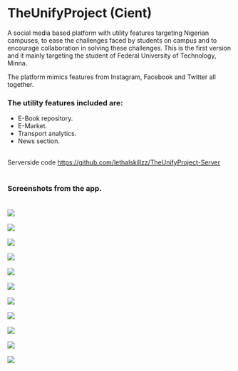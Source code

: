 # TheUnifyProject (Cient)
 A social media based platform with utility features targeting Nigerian campuses, to ease the challenges faced by students on campus and to encourage collaboration in solving these challenges.  This is the first version and it mainly targeting the student of Federal University of Technology, Minna.
 
 The platform mimics features from Instagram, Facebook and Twitter all together.<br> 
 
### The utility features included are:<br>
 * E-Book repository.<br>
 * E-Market.<br>
 * Transport analytics.<br>
 * News section.<br><br>

Serverside code  https://github.com/lethalskillzz/TheUnifyProject-Server<br><br>

### Screenshots from the app.<br><br>  

 <img src="/screen grabs/device-2016-02-24-151209.png"><br><br>
 <img src="/screen grabs/device-2016-02-21-192659.png"><br><br>
 <img src="/screen grabs/device-2016-02-20-202043.png"><br><br>
 <img src="/screen grabs/device-2016-02-12-110550.png"><br><br>
 <img src="/screen grabs/device-2016-02-21-213741.png"><br><br>
 <img src="/screen grabs/device-2016-02-24-150654.png"><br><br>
 <img src="/screen grabs/device-2016-02-21-193225.png"><br><br>
 <img src="/screen grabs/device-2016-02-12-110247.png"><br><br>
 <img src="/screen grabs/device-2016-02-21-215718.png"><br><br>
 <img src="/screen grabs/device-2016-02-12-110157.png"><br><br>
 <img src="/screen grabs/device-2016-02-12-110122.png"><br><br>

 
